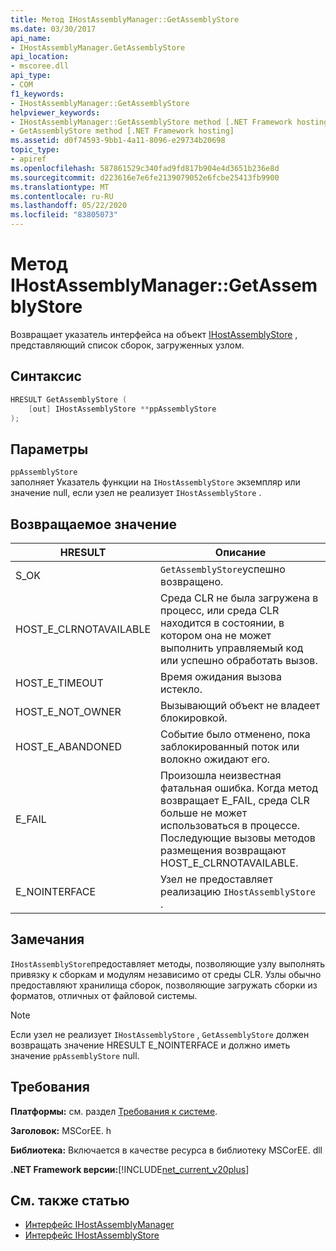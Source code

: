 ```yaml
---
title: Метод IHostAssemblyManager::GetAssemblyStore
ms.date: 03/30/2017
api_name:
- IHostAssemblyManager.GetAssemblyStore
api_location:
- mscoree.dll
api_type:
- COM
f1_keywords:
- IHostAssemblyManager::GetAssemblyStore
helpviewer_keywords:
- IHostAssemblyManager::GetAssemblyStore method [.NET Framework hosting]
- GetAssemblyStore method [.NET Framework hosting]
ms.assetid: d0f74593-9bb1-4a11-8096-e29734b20698
topic_type:
- apiref
ms.openlocfilehash: 587861529c340fad9fd817b904e4d3651b236e8d
ms.sourcegitcommit: d223616e7e6fe2139079052e6fcbe25413fb9900
ms.translationtype: MT
ms.contentlocale: ru-RU
ms.lasthandoff: 05/22/2020
ms.locfileid: "83805073"
---
```

# <a name="ihostassemblymanagergetassemblystore-method"></a>Метод IHostAssemblyManager::GetAssemblyStore
Возвращает указатель интерфейса на объект [IHostAssemblyStore](ihostassemblystore-interface.md) , представляющий список сборок, загруженных узлом.  
  
## <a name="syntax"></a>Синтаксис  
  
```cpp  
HRESULT GetAssemblyStore (  
    [out] IHostAssemblyStore **ppAssemblyStore  
);  
```  
  
## <a name="parameters"></a>Параметры  
 `ppAssemblyStore`  
 заполняет Указатель функции на `IHostAssemblyStore` экземпляр или значение null, если узел не реализует `IHostAssemblyStore` .  
  
## <a name="return-value"></a>Возвращаемое значение  
  
|HRESULT|Описание|  
|-------------|-----------------|  
|S_OK|`GetAssemblyStore`успешно возвращено.|  
|HOST_E_CLRNOTAVAILABLE|Среда CLR не была загружена в процесс, или среда CLR находится в состоянии, в котором она не может выполнить управляемый код или успешно обработать вызов.|  
|HOST_E_TIMEOUT|Время ожидания вызова истекло.|  
|HOST_E_NOT_OWNER|Вызывающий объект не владеет блокировкой.|  
|HOST_E_ABANDONED|Событие было отменено, пока заблокированный поток или волокно ожидают его.|  
|E_FAIL|Произошла неизвестная фатальная ошибка. Когда метод возвращает E_FAIL, среда CLR больше не может использоваться в процессе. Последующие вызовы методов размещения возвращают HOST_E_CLRNOTAVAILABLE.|  
|E_NOINTERFACE|Узел не предоставляет реализацию `IHostAssemblyStore` .|  
  
## <a name="remarks"></a>Замечания  
 `IHostAssemblyStore`предоставляет методы, позволяющие узлу выполнять привязку к сборкам и модулям независимо от среды CLR. Узлы обычно предоставляют хранилища сборок, позволяющие загружать сборки из форматов, отличных от файловой системы.  
  
> [!NOTE]
> Если узел не реализует `IHostAssemblyStore` , `GetAssemblyStore` должен возвращать значение HRESULT E_NOINTERFACE и должно иметь значение `ppAssemblyStore` null.  
  
## <a name="requirements"></a>Требования  
 **Платформы:** см. раздел [Требования к системе](../../get-started/system-requirements.md).  
  
 **Заголовок:** MSCorEE. h  
  
 **Библиотека:** Включается в качестве ресурса в библиотеку MSCorEE. dll  
  
 **.NET Framework версии:**[!INCLUDE[net_current_v20plus](../../../../includes/net-current-v20plus-md.md)]  
  
## <a name="see-also"></a>См. также статью

- [Интерфейс IHostAssemblyManager](ihostassemblymanager-interface.md)
- [Интерфейс IHostAssemblyStore](ihostassemblystore-interface.md)
